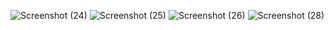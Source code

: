 ![Screenshot (24)](https://github.com/user-attachments/assets/5739f9f8-11c4-4c82-bd81-5d6e8ce89ac0)
![Screenshot (25)](https://github.com/user-attachments/assets/089ac21c-98be-4e78-b84d-c5fcb54f1c5e)
![Screenshot (26)](https://github.com/user-attachments/assets/33fd2d8e-989e-42c7-a84f-ea8548f0221d)
![Screenshot (28)](https://github.com/user-attachments/assets/49d025b0-d820-4af4-a9fa-dd09fd747791)

